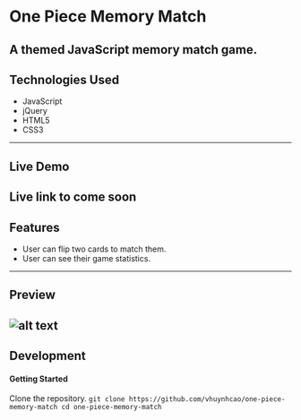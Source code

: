 # One Piece Memory Match

A themed JavaScript memory match game.
---
## Technologies Used

* JavaScript
* jQuery
* HTML5
* CSS3
---
## Live Demo

Live link to come soon
---
## Features

* User can flip two cards to match them.
* User can see their game statistics.
---
## Preview

![alt text](https://github.com/vhuynhcao/one-piece-memory-match/blob/master/images/one-piece-demo.gif?raw=true "Memory Match game preview")
---
## Development

#### Getting Started
Clone the repository.
    ```
    git clone https://github.com/vhuynhcao/one-piece-memory-match
    cd one-piece-memory-match
    ```
